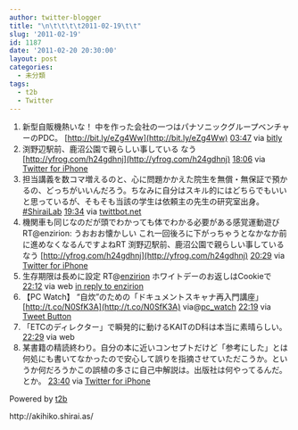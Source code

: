 ```yaml
---
author: twitter-blogger
title: "\n\t\t\t\t2011-02-19\t\t"
slug: '2011-02-19'
id: 1187
date: '2011-02-20 20:30:00'
layout: post
categories:
  - 未分類
tags:
  - t2b
  - Twitter
---
```


<div xmlns:georss="http://www.georss.org/georss">

1.  <span><span>新型自販機熱いな！ 中を作った会社の一つはパナソニックグループベンチャーのPDC。 [http://bit.ly/eZg4Ww](http://bit.ly/eZg4Ww)</span> <span>[<span>03:47</span>](http://twitter.com/o_ob/status/38973070706221056) <span>via [bitly](http://bit.ly)</span></span></span>
2.  <span><span>渕野辺駅前、鹿沼公園で親らしい事している なう [http://yfrog.com/h24gdhnj](http://yfrog.com/h24gdhnj)</span> <span>[<span>18:06</span>](http://twitter.com/o_ob/status/39189042843099136) <span>via [Twitter for iPhone](http://twitter.com/)</span></span></span>
3.  <span><span>担当講義を数コマ増えるのと、心に問題かかえた院生を無償・無保証で預かるの、どっちがいいんだろう。ちなみに自分はスキル的にはどちらでもいいと思っているが、そもそも当該の学生は依頼主の先生の研究室出身。[#ShiraiLab](http://twitter.com/search?q=%23ShiraiLab "#ShiraiLab")</span> <span>[<span>19:34</span>](http://twitter.com/o_ob/status/39211373040771072) <span>via [twittbot.net](http://twittbot.net/)</span></span></span>
4.  <span><span>機関車も同じなのだが頭でわかっても体でわかる必要がある感覚運動遊びRT@enzirion: うおおお懐かしい これ一回後ろに下がっちゃうとなかなか前に進めなくなるんですよねRT 渕野辺駅前、鹿沼公園で親らしい事している なう [http://yfrog.com/h24gdhnj](http://yfrog.com/h24gdhnj)</span> <span>[<span>20:29</span>](http://twitter.com/o_ob/status/39225215695327232) <span>via [Twitter for iPhone](http://twitter.com/)</span></span></span>
5.  <span><span>生存期限は長めに設定 RT@[enzirion](http://twitter.com/enzirion "enzirion") ホワイトデーのお返しはCookieで</span> <span>[<span>22:12</span>](http://twitter.com/o_ob/status/39251016599740417) <span>via web</span> [in reply to enzirion](http://twitter.com/enzirion/status/39186946320379904)</span></span>
6.  <span><span>【PC Watch】 “自炊”のための「ドキュメントスキャナ再入門講座」 [http://t.co/N0SfK3A](http://t.co/N0SfK3A) via@[pc_watch](http://twitter.com/pc_watch "pc_watch")</span> <span>[<span>22:19</span>](http://twitter.com/o_ob/status/39252882834333696) <span>via [Tweet Button](http://twitter.com/tweetbutton)</span></span></span>
7.  <span><span>「ETCのディレクター」で瞬発的に動けるKAITのD科は本当に素晴らしい。</span> <span>[<span>22:29</span>](http://twitter.com/o_ob/status/39255217774010368) <span>via web</span></span></span>
8.  <span><span>某書籍の精読終わり。自分の本に近いコンセプトだけど「参考にした」とは何処にも書いてなかったので安心して誤りを指摘させていただこうか。というか何だろうかこの誤植の多さに自己中解説は。出版社は何やってるんだ。とか。</span> <span>[<span>23:40</span>](http://twitter.com/o_ob/status/39273172624871424) <span>via [Twitter for iPhone](http://twitter.com/)</span></span></span>

</div>

Powered by [t2b](http://t2b.utilz.jp/)

<div>http://akihiko.shirai.as/</div>